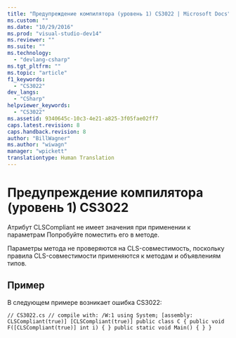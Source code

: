 ```yaml
---
title: "Предупреждение компилятора (уровень 1) CS3022 | Microsoft Docs"
ms.custom: ""
ms.date: "10/29/2016"
ms.prod: "visual-studio-dev14"
ms.reviewer: ""
ms.suite: ""
ms.technology: 
  - "devlang-csharp"
ms.tgt_pltfrm: ""
ms.topic: "article"
f1_keywords: 
  - "CS3022"
dev_langs: 
  - "CSharp"
helpviewer_keywords: 
  - "CS3022"
ms.assetid: 9340645c-10c3-4e21-a825-3f05fae02ff7
caps.latest.revision: 8
caps.handback.revision: 8
author: "BillWagner"
ms.author: "wiwagn"
manager: "wpickett"
translationtype: Human Translation
---
```

# Предупреждение компилятора (уровень 1) CS3022
Атрибут CLSCompliant не имеет значения при применении к параметрам Попробуйте поместить его в методе.  
  
 Параметры метода не проверяются на CLS\-совместимость, поскольку правила CLS\-совместимости применяются к методам и объявлениям типов.  
  
## Пример  
 В следующем примере возникает ошибка CS3022:  
  
```  
// CS3022.cs // compile with: /W:1 using System; [assembly: CLSCompliant(true)] [CLSCompliant(true)] public class C { public void F([CLSCompliant(true)] int i) { } public static void Main() { } }  
```